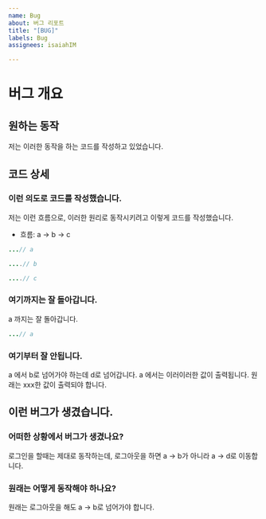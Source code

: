 ```yaml
---
name: Bug
about: 버그 리포트
title: "[BUG]"
labels: Bug
assignees: isaiahIM

---
```


# 버그 개요
## 원하는 동작
저는 이러한 동작을 하는 코드를 작성하고 있었습니다.


## 코드 상세
### 이런 의도로 코드를 작성했습니다.
저는 이런 흐름으로, 이러한 원리로 동작시키려고 이렇게 코드를 작성했습니다.
- 흐름:
a -> b -> c
```java
...// a

....// b

....// c
```

### 여기까지는 잘 돌아갑니다.
a 까지는 잘 돌아갑니다.
```java
...// a
```
### 여기부터 잘 안됩니다.
a 에서 b로 넘어가야 하는데 d로 넘어갑니다.
a 에서는 이러이러한 값이 출력됩니다.
원래는 xxx한 값이 출력되야 합니다.

## 이런 버그가 생겼습니다.
### 어떠한 상황에서 버그가 생겼나요?
로그인을 할때는 제대로 동작하는데, 로그아웃을 하면 a -> b가 아니라 a -> d로 이동합니다.

### 원래는 어떻게 동작해야 하나요?
원래는 로그아웃을 해도 a -> b로 넘어가야 합니다.
